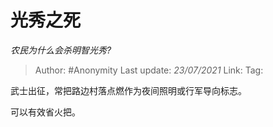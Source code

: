 # 光秀之死
*农民为什么会杀明智光秀?*

> Author: #Anonymity
> Last update: *23/07/2021* 
> Link:
> Tag:  

 
武士出征，常把路边村落点燃作为夜间照明或行军导向标志。

可以有效省火把。




